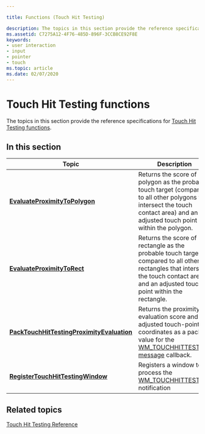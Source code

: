 ```yaml
---

title: Functions (Touch Hit Testing)

description: The topics in this section provide the reference specifications for Touch Hit Testing functions.
ms.assetid: C7275A12-4F76-485D-896F-3CCB8CE92F8E
keywords:
- user interaction
- input
- pointer
- touch
ms.topic: article
ms.date: 02/07/2020
---
```


# Touch Hit Testing functions

The topics in this section provide the reference specifications for [Touch Hit Testing functions](functions.md).

## In this section

| Topic | Description |
| --- | --- |
| [**EvaluateProximityToPolygon**](/windows/win32/api/winuser/nf-winuser-evaluateproximitytopolygon)<br/> | Returns the score of a polygon as the probable touch target (compared to all other polygons that intersect the touch contact area) and an adjusted touch point within the polygon. <br/> |
| [**EvaluateProximityToRect**](/windows/win32/api/winuser/nf-winuser-evaluateproximitytorect)<br/> | Returns the score of a rectangle as the probable touch target, compared to all other rectangles that intersect the touch contact area, and an adjusted touch point within the rectangle. <br/> |
| [**PackTouchHitTestingProximityEvaluation**](/windows/win32/api/winuser/nf-winuser-packtouchhittestingproximityevaluation)<br/> | Returns the proximity evaluation score and the adjusted touch-point coordinates as a packed value for the [WM_TOUCHHITTESTING message](../inputmsg/wm-touchhittesting.md) callback. <br/> |
| [**RegisterTouchHitTestingWindow**](/windows/win32/api/winuser/nf-winuser-registertouchhittestingwindow)<br/> | Registers a window to process the [WM_TOUCHHITTESTING](../inputmsg/wm-touchhittesting.md) notification<br/> |

## Related topics

[Touch Hit Testing Reference](touchhittest-reference.md)
